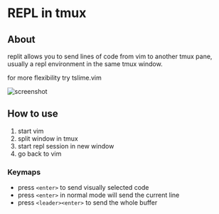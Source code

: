 
# REPL in tmux

## About

replit allows you to send lines of code from vim to another tmux pane, usually
a repl environment in the same tmux window.

for more flexibility try tslime.vim

![screenshot](https://github.com/zweifisch/replit.vim/raw/master/screenshot.png)

## How to use

1. start vim
2. split window in tmux
3. start repl session in new window
4. go back to vim

### Keymaps

* press `<enter>` to send visually selected code
* press `<enter>` in normal mode will send the current line
* press `<leader><enter>` to send the whole buffer


